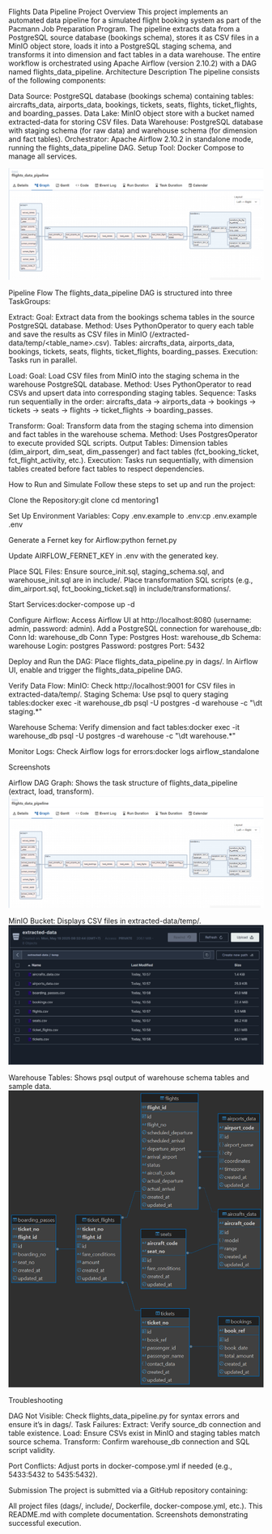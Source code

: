 Flights Data Pipeline
Project Overview
This project implements an automated data pipeline for a simulated flight booking system as part of the Pacmann Job Preparation Program. The pipeline extracts data from a PostgreSQL source database (bookings schema), stores it as CSV files in a MinIO object store, loads it into a PostgreSQL staging schema, and transforms it into dimension and fact tables in a data warehouse. The entire workflow is orchestrated using Apache Airflow (version 2.10.2) with a DAG named flights_data_pipeline.
Architecture Description
The pipeline consists of the following components:

Data Source: PostgreSQL database (bookings schema) containing tables: aircrafts_data, airports_data, bookings, tickets, seats, flights, ticket_flights, and boarding_passes.
Data Lake: MinIO object store with a bucket named extracted-data for storing CSV files.
Data Warehouse: PostgreSQL database with staging schema (for raw data) and warehouse schema (for dimension and fact tables).
Orchestrator: Apache Airflow 2.10.2 in standalone mode, running the flights_data_pipeline DAG.
Setup Tool: Docker Compose to manage all services.

![!\[alt text\](image.png)](images/diagram.png)

Pipeline Flow
The flights_data_pipeline DAG is structured into three TaskGroups:

Extract:
Goal: Extract data from the bookings schema tables in the source PostgreSQL database.
Method: Uses PythonOperator to query each table and save the results as CSV files in MinIO (/extracted-data/temp/<table_name>.csv).
Tables: aircrafts_data, airports_data, bookings, tickets, seats, flights, ticket_flights, boarding_passes.
Execution: Tasks run in parallel.


Load:
Goal: Load CSV files from MinIO into the staging schema in the warehouse PostgreSQL database.
Method: Uses PythonOperator to read CSVs and upsert data into corresponding staging tables.
Sequence: Tasks run sequentially in the order: aircrafts_data → airports_data → bookings → tickets → seats → flights → ticket_flights → boarding_passes.


Transform:
Goal: Transform data from the staging schema into dimension and fact tables in the warehouse schema.
Method: Uses PostgresOperator to execute provided SQL scripts.
Output Tables: Dimension tables (dim_airport, dim_seat, dim_passenger) and fact tables (fct_booking_ticket, fct_flight_activity, etc.).
Execution: Tasks run sequentially, with dimension tables created before fact tables to respect dependencies.



How to Run and Simulate
Follow these steps to set up and run the project:

Clone the Repository:git clone <repository-url>
cd mentoring1


Set Up Environment Variables:
Copy .env.example to .env:cp .env.example .env


Generate a Fernet key for Airflow:python fernet.py


Update AIRFLOW_FERNET_KEY in .env with the generated key.


Place SQL Files:
Ensure source_init.sql, staging_schema.sql, and warehouse_init.sql are in include/.
Place transformation SQL scripts (e.g., dim_airport.sql, fct_booking_ticket.sql) in include/transformations/.


Start Services:docker-compose up -d


Configure Airflow:
Access Airflow UI at http://localhost:8080 (username: admin, password: admin).
Add a PostgreSQL connection for warehouse_db:
Conn Id: warehouse_db
Conn Type: Postgres
Host: warehouse_db
Schema: warehouse
Login: postgres
Password: postgres
Port: 5432




Deploy and Run the DAG:
Place flights_data_pipeline.py in dags/.
In Airflow UI, enable and trigger the flights_data_pipeline DAG.


Verify Data Flow:
MinIO: Check http://localhost:9001 for CSV files in extracted-data/temp/.
Staging Schema: Use psql to query staging tables:docker exec -it warehouse_db psql -U postgres -d warehouse -c "\dt staging.*"


Warehouse Schema: Verify dimension and fact tables:docker exec -it warehouse_db psql -U postgres -d warehouse -c "\dt warehouse.*"




Monitor Logs:
Check Airflow logs for errors:docker logs airflow_standalone





Screenshots

Airflow DAG Graph: Shows the task structure of flights_data_pipeline (extract, load, transform).
![!\[alt text\](image.png)](images/diagram.png)

MinIO Bucket: Displays CSV files in extracted-data/temp/.
![!\[alt text\](miniobucket.png)](images/miniobucket.png)

Warehouse Tables: Shows psql output of warehouse schema tables and sample data.
![!\[alt text\](warehousestg.png)](images/warehousestg.png)




Troubleshooting

DAG Not Visible: Check flights_data_pipeline.py for syntax errors and ensure it’s in dags/.
Task Failures:
Extract: Verify source_db connection and table existence.
Load: Ensure CSVs exist in MinIO and staging tables match source schema.
Transform: Confirm warehouse_db connection and SQL script validity.


Port Conflicts: Adjust ports in docker-compose.yml if needed (e.g., 5433:5432 to 5435:5432).

Submission
The project is submitted via a GitHub repository containing:

All project files (dags/, include/, Dockerfile, docker-compose.yml, etc.).
This README.md with complete documentation.
Screenshots demonstrating successful execution.

